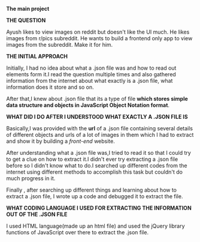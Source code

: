 **The main project**

**THE QUESTION**

Ayush likes to view images on reddit but doesn't like the UI much. He
likes images from r/pics subreddit. He wants to build a frontend only
app to view images from the subreddit. Make it for him.

**THE INITIAL APPROACH**

Initially, I had no idea about what a .json file was and how to read out
elements form it.I read the question multiple times and also gathered
information from the internet about what exactly is a .json file, what
information does it store and so on.

After that,I knew about .json file that its a type of file **which
stores simple data structure and objects in JavaScript Object Notation
format**.

**WHAT DID I DO AFTER I UNDERSTOOD WHAT EXACTLY A .JSON FILE IS**

Basically,I was provided with the **url** of a .json file containing
several details of different objects and urls of a lot of images in them
which I had to extract and show it by building a *front-end* website.

After understanding what a .json file was,I tried to read it so that I
could try to get a clue on how to extract it.I didn't ever try
extracting a .json file before so I didn't know what to do.I searched up
different codes from the internet using different methods to accomplish
this task but couldn't do much progress in it.

Finally , after searching up different things and learning about how to
extract a .json file, I wrote up a code and debugged it to extract the
file.

**WHAT CODING LANGUAGE I USED FOR EXTRACTING THE INFORMATION OUT OF THE
.JSON FILE**

I used HTML language(made up an html file) and used the jQuery library
functions of JavaScript over there to extract the .json file.
